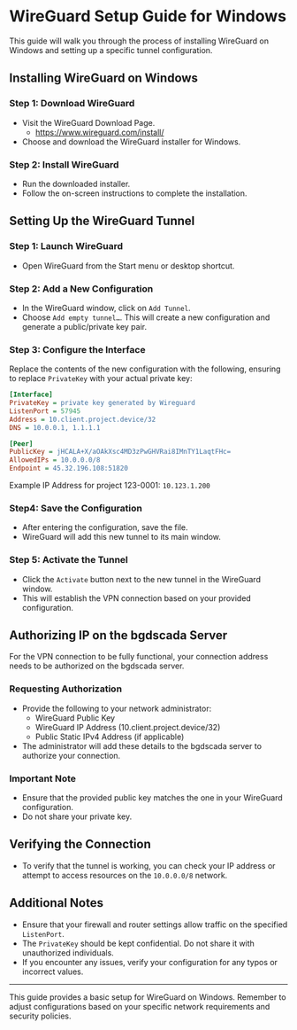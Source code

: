 # WireGuard Setup Guide for Windows

This guide will walk you through the process of installing WireGuard on Windows and setting up a specific tunnel configuration.

## Installing WireGuard on Windows

### Step 1: Download WireGuard

- Visit the WireGuard Download Page.
  - https://www.wireguard.com/install/
- Choose and download the WireGuard installer for Windows.

### Step 2: Install WireGuard

- Run the downloaded installer.
- Follow the on-screen instructions to complete the installation.

## Setting Up the WireGuard Tunnel

### Step 1: Launch WireGuard

- Open WireGuard from the Start menu or desktop shortcut.

### Step 2: Add a New Configuration

- In the WireGuard window, click on `Add Tunnel`.
- Choose `Add empty tunnel…`. This will create a new configuration and generate a public/private key pair.

### Step 3: Configure the Interface

Replace the contents of the new configuration with the following, ensuring to replace `PrivateKey` with your actual private key:

```ini
[Interface]
PrivateKey = private key generated by Wireguard
ListenPort = 57945
Address = 10.client.project.device/32 
DNS = 10.0.0.1, 1.1.1.1

[Peer]
PublicKey = jHCALA+X/aOAkXsc4MD3zPwGHVRai8IMnTY1LaqtFHc=
AllowedIPs = 10.0.0.0/8
Endpoint = 45.32.196.108:51820
```

Example IP Address for project 123-0001: `10.123.1.200`

### Step4: Save the Configuration

- After entering the configuration, save the file.
- WireGuard will add this new tunnel to its main window.

### Step 5: Activate the Tunnel

- Click the `Activate` button next to the new tunnel in the WireGuard window.
- This will establish the VPN connection based on your provided configuration.

## Authorizing IP on the bgdscada Server

For the VPN connection to be fully functional, your connection address needs to be authorized on the bgdscada server.

### Requesting Authorization

- Provide the following to your network administrator:
  - WireGuard Public Key
  - WireGuard IP Address (10.client.project.device/32)
  - Public Static IPv4 Address (if applicable)
- The administrator will add these details to the bgdscada server to authorize your connection.

### Important Note

- Ensure that the provided public key matches the one in your WireGuard configuration.
- Do not share your private key.

## Verifying the Connection

- To verify that the tunnel is working, you can check your IP address or attempt to access resources on the `10.0.0.0/8` network.

## Additional Notes

- Ensure that your firewall and router settings allow traffic on the specified `ListenPort`.
- The `PrivateKey` should be kept confidential. Do not share it with unauthorized individuals.
- If you encounter any issues, verify your configuration for any typos or incorrect values.

------

This guide provides a basic setup for WireGuard on Windows. Remember to adjust configurations based on your specific network requirements and security policies.